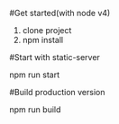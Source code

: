 #Get started(with node v4)

1. clone project
2. npm install

#Start with static-server

npm run start

#Build production version

npm run build